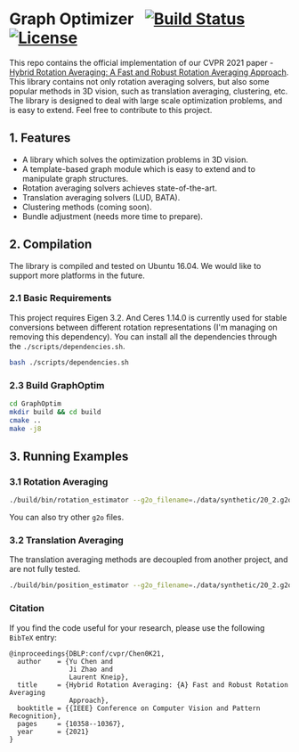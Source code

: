 # Graph Optimizer &nbsp; [![Build Status](https://travis-ci.com/AIBluefisher/GraphOptim.svg?branch=main)](https://travis-ci.com/AIBluefisher/GraphOptim) [![License](https://img.shields.io/badge/license-BSD--3--Clause-blue)](./LICENSE)

This repo contains the official implementation of our CVPR 2021 paper - [Hybrid Rotation Averaging: A Fast and Robust Rotation Averaging Approach](https://arxiv.org/pdf/2101.09116.pdf). This library contains not only rotation averaging solvers, but also some popular methods in 3D vision, such as translation averaging, clustering, etc. The library is designed to deal with large scale optimization problems, and is easy to extend. Feel free to contribute to this project.

## 1. Features

* A library which solves the optimization problems in 3D vision.
* A template-based graph module which is easy to extend and to manipulate graph structures.
* Rotation averaging solvers achieves state-of-the-art.
* Translation averaging solvers (LUD, BATA).
* Clustering methods (coming soon).
* Bundle adjustment (needs more time to prepare).

## 2. Compilation

The library is compiled and tested on Ubuntu 16.04. We would like to support more platforms in the future.

### 2.1 Basic Requirements

This project requires Eigen 3.2. And Ceres 1.14.0 is currently used for stable conversions between different rotation representations (I'm managing on removing this dependency). You can install all the dependencies through the `./scripts/dependencies.sh`.

```sh
bash ./scripts/dependencies.sh
```

### 2.3 Build GraphOptim

```sh
cd GraphOptim
mkdir build && cd build
cmake ..
make -j8
```

## 3. Running Examples

### 3.1 Rotation Averaging

```sh
./build/bin/rotation_estimator --g2o_filename=./data/synthetic/20_2.g2o
```

You can also try other `g2o` files.

### 3.2 Translation Averaging

The translation averaging methods are decoupled from another project, and are not fully tested.

```sh
./build/bin/position_estimator --g2o_filename=./data/synthetic/20_2.g2o
```

### Citation

If you find the code useful for your research, please use the following `BibTeX` entry:
```
@inproceedings{DBLP:conf/cvpr/Chen0K21,
  author    = {Yu Chen and
               Ji Zhao and
               Laurent Kneip},
  title     = {Hybrid Rotation Averaging: {A} Fast and Robust Rotation Averaging
               Approach},
  booktitle = {{IEEE} Conference on Computer Vision and Pattern Recognition},
  pages     = {10358--10367},
  year      = {2021}
}
```